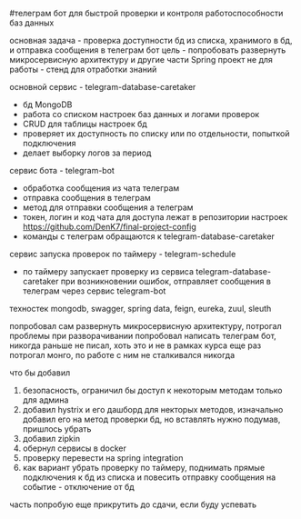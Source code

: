 #телеграм бот для быстрой проверки и контроля работоспособности баз данных

основная задача - проверка доступности бд из списка, хранимого в бд, и отправка сообщения в телеграм бот
цель - попробовать развернуть микросервисную архитектуру и другие части Spring
проект не для работы - стенд для отработки знаний

основной сервис - telegram-database-caretaker
- бд MongoDB
- работа со списком настроек баз данных и логами проверок
- CRUD для таблицы настроек бд
- проверяет их доступность по списку или по отдельности, попыткой подключения
- делает выборку логов за период

сервис бота - telegram-bot
- обработка сообщения из чата телеграм
- отправка сообщения в телеграм
- метод для отправки сообщения а телеграм
- токен, логин и код чата для доступа лежат в репозитории настроек
  https://github.com/DenK7/final-project-config
- команды с телеграм обращаются к telegram-database-caretaker

сервис запуска проверок по таймеру - telegram-schedule
- по таймеру запускает проверку из сервиса telegram-database-caretaker
при возникновении ошибок, отправляет сообщения в телеграм через сервис telegram-bot

техностек
mongodb, swagger, spring data, feign, eureka, zuul, sleuth

попробовал сам развернуть микросервисную архитектуру, потрогал проблемы при разворачивании
попробовал написать телеграм бот, никогда раньше не писал, хоть это и не в рамках курса
еще раз потрогал монго, по работе с ним не сталкивался никогда

что бы добавил
1. безопасность, ограничил бы доступ к некоторым методам только для админа
2. добавил hystrix и его дашборд для некторых методов, изначально добавил его на метод проверки бд, но вставлять нужно подумав, пришлось убрать
3. добавил zipkin
4. обернул сервисы в docker 
5. проверку перевести на spring integration
6. как вариант убрать проверку по таймеру, поднимать прямые подключения к бд из списка и повесить отправку сообщения на событие - отключение от бд

часть попробую еще прикрутить до сдачи, если буду успевать